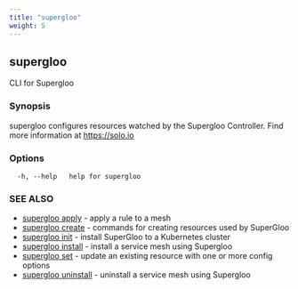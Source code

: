 ```yaml
---
title: "supergloo"
weight: 5
---
```

## supergloo

CLI for Supergloo

### Synopsis

supergloo configures resources watched by the Supergloo Controller.
	Find more information at https://solo.io

### Options

```
  -h, --help   help for supergloo
```

### SEE ALSO

* [supergloo apply](../supergloo_apply)	 - apply a rule to a mesh
* [supergloo create](../supergloo_create)	 - commands for creating resources used by SuperGloo
* [supergloo init](../supergloo_init)	 - install SuperGloo to a Kubernetes cluster
* [supergloo install](../supergloo_install)	 - install a service mesh using Supergloo
* [supergloo set](../supergloo_set)	 - update an existing resource with one or more config options
* [supergloo uninstall](../supergloo_uninstall)	 - uninstall a service mesh using Supergloo

